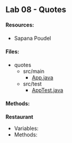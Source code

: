 ## Lab 08 - Quotes
#### Resources:
* Sapana Poudel

#### Files:
* quotes
  * src/main 
    * [App.java](src/main/java/quotes/App.java)
  * src/test
    * [AppTest.java](src/test/java/quotes/AppTest.java)

#### Methods:
**Restaurant**
* Variables:
* Methods:
